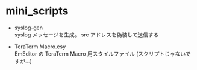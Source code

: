 ﻿# mini_scripts

- syslog-gen<br>
  syslog メッセージを生成。
  src アドレスを偽装して送信する

- TeraTerm Macro.esy<br>
  EmEditor の TeraTerm Macro 用スタイルファイル
  (スクリプトじゃないですが...)
